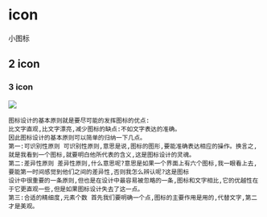 # icon
小图标

## 2 icon

### 3 icon

<img src ='https://dss0.bdstatic.com/5aV1bjqh_Q23odCf/static/superman/img/qrcode/zbios_old-09b6296ee6.png'/>


```
图标设计的基本原则就是要尽可能的发挥图标的优点:
比文字直观,比文字漂亮,减少图标的缺点:不如文字表达的准确。
因此图标设计的基本原则可以简单的归纳一下几点。 
第一:可识别性原则 可识别性原则,意思是说,图标的图形,要能准确表达相应的操作。换言之,就是我看到一个图标,就要明白他所代表的含义,这是图标设计的灵魂。
第二:差异性原则 差异性原则,什么意思呢?意思是如果一个界面上有六个图标,我一眼看上去,要能第一时间感觉到他们之间的差异性,否则我怎么辨认呢?这是图标
设计中很重要的一条原则,但也是在设计中最容易被忽略的一条,图标和文字相比,它的优越性在于它更直观一些,但是如果图标设计失去了这一点。 
第三:合适的精细度,元素个数 首先我们要明确一个点,图标的主要作用是用的,代替文字,第二才是美观。

```

